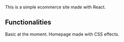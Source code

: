 This is a simple ecommerce site made with React.

## Functionalities

Basic at the moment. Homepage made with CSS effects.


